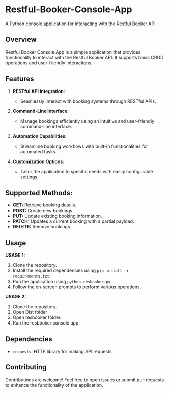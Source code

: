 # Restful-Booker-Console-App
A Python console application for interacting with the Restful Booker API.

## Overview

Restful Booker Console App is a simple application that provides functionality to interact with the Restful Booker API. It supports basic CRUD operations and user-friendly interactions.

## Features

1. **RESTful API Integration:**
   - Seamlessly interact with booking systems through RESTful APIs.

2. **Command-Line Interface:**
   - Manage bookings efficiently using an intuitive and user-friendly command-line interface.

3. **Automation Capabilities:**
   - Streamline booking workflows with built-in functionalities for automated tasks.

4. **Customization Options:**
   - Tailor the application to specific needs with easily configurable settings.

## Supported Methods:
- **GET:** Retrieve booking details.
- **POST:** Create new bookings.
- **PUT:** Update existing booking information.
- **PATCH:** Updates a current booking with a partial payload.
- **DELETE:** Remove bookings.

## Usage

   **USAGE 1:**
   1. Clone the repository.
   2. Install the required dependencies using `pip install -r requirements.txt`.
   3. Run the application using `python resbooker.py`.
   4. Follow the on-screen prompts to perform various operations.
   
   **USAGE 2:** 
   1. Clone the repository.
   2. Open Dist folder
   3. Open resbooker folder.
   4. Run the resbooker console app.

## Dependencies

- `requests`: HTTP library for making API requests.

## Contributing

Contributions are welcome! Feel free to open issues or submit pull requests to enhance the functionality of the application.

